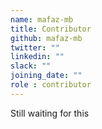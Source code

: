 ```yaml
---
name: mafaz-mb
title: Contributor
github: mafaz-mb
twitter: ""
linkedin: ""
slack: ""
joining_date: ""
role : contributor
---
```


Still waiting for this
